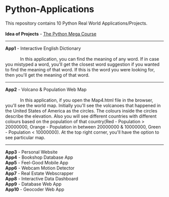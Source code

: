 # Python-Applications

This repository contains 10 Python Real World Applications/Projects. </br></br>
<b>Idea of Projects</b>  - [The Python Mega Course](https://www.udemy.com/course/the-python-mega-course/) </br>

***

<b>App1</b>  -  Interactive English Dictionary </br> </br> &nbsp;&nbsp;&nbsp;&nbsp;&nbsp;&nbsp;&nbsp;&nbsp;&nbsp;&nbsp;&nbsp; In this application, you can find the meaning of any word. If in case you mistyped a word, you'll get the closest word suggestion if you wanted to find the meaning of that word. If this is the word you were looking for, then you'll get the meaning of that word. </br>

***

<b>App2</b>  -  Volcano & Population Web Map </br> </br> &nbsp;&nbsp;&nbsp;&nbsp;&nbsp;&nbsp;&nbsp;&nbsp;&nbsp;&nbsp;&nbsp; In this application, if you open the Map4.html file in the browser, you'll see the world map. Initially you'll see the volcanoes that happened in the United States of America as the circles. The colours inside the circles describe the elevation. Also you will see different countries with different colours based on the population of that country(Red - Population > 20000000, Orange - Population in between 20000000 & 10000000, Green - Population < 10000000). At the top right corner, you'll have the option to see particular map. </br>

***

<b>App3</b>  -  Personal Website </br>
<b>App4</b>  -  Bookshop Database App </br>
<b>App5</b>  -  Feel-Good Mobile App </br>
<b>App6</b>  -  Webcam Motion Detector </br>
<b>App7</b>  -  Real Estate Webscrapper </br>
<b>App8</b>  -  Interactive Data Dashboard </br>
<b>App9</b>  -  Database Web App </br>
<b>App10</b> -  Geocoder Web App
